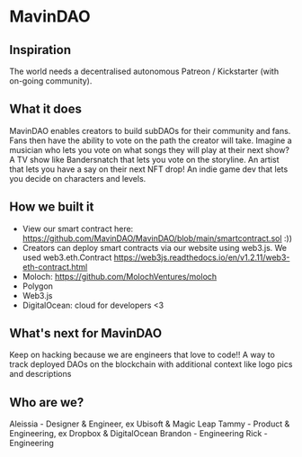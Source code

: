 # MavinDAO

## Inspiration
The world needs a decentralised autonomous Patreon / Kickstarter (with on-going community). 

## What it does
MavinDAO enables creators to build subDAOs for their community and fans. Fans then have the ability to vote on the path the creator will take. Imagine a musician who lets you vote on what songs they will play at their next show? A TV show like Bandersnatch that lets you vote on the storyline. An artist that lets you have a say on their next NFT drop! An indie game dev that lets you decide on characters and levels. 

## How we built it
* View our smart contract here: https://github.com/MavinDAO/MavinDAO/blob/main/smartcontract.sol :)) 
* Creators can deploy smart contracts via our website using web3.js. We used web3.eth.Contract https://web3js.readthedocs.io/en/v1.2.11/web3-eth-contract.html 
* Moloch: https://github.com/MolochVentures/moloch 
* Polygon
* Web3.js 
* DigitalOcean: cloud for developers <3 

## What's next for MavinDAO
Keep on hacking because we are engineers that love to code!! 
A way to track deployed DAOs on the blockchain with additional context like logo pics and descriptions

## Who are we?
Aleissia - Designer & Engineer, ex Ubisoft & Magic Leap
Tammy - Product & Engineering, ex Dropbox & DigitalOcean
Brandon - Engineering
Rick - Engineering 
